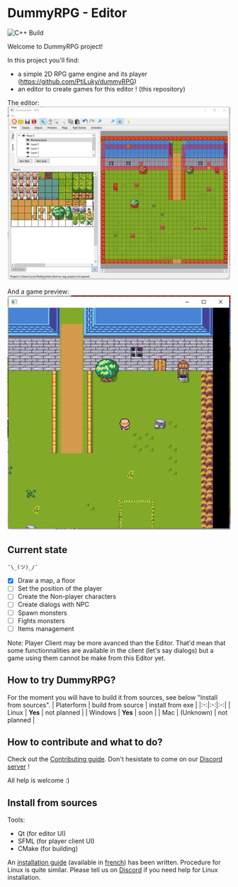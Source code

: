 # DummyRPG - Editor

![C++ Build](https://github.com/PtiLuky/dummyeditor/workflows/C++%20Build/badge.svg)

Welcome to DummyRPG project!

In this project you'll find:
* a simple 2D RPG game engine and its player  (https://github.com/PtiLuky/dummyRPG)
* an editor to create games for this editor ! (this repository)

The editor:
![Screenshot Editor](docs/screenshot-editor.png "Screenshot Editor")

And a game preview:
![Screenshot Player](docs/screenshot-player.png "Screenshot Player")


## Current state

`¯\_(ツ)_/¯`

* [x] Draw a map, a floor
* [ ] Set the position of the player
* [ ] Create the Non-player characters
* [ ] Create dialogs with NPC
* [ ] Spawn monsters
* [ ] Fights monsters
* [ ] Items management

Note: Player Client may be more avanced than the Editor. That'd mean that some functionnalities are
available in the client (let's say dialogs) but a game using them cannot be make
from this Editor yet.

## How to try DummyRPG?

For the moment you will have to build it from sources, see below "Install from sources".
|  Platerform | build from source  | install from exe  |
|:-:|:-:|:-:|
| Linux  |  **Yes** |  not planned |
| Windows  | **Yes**  |  soon |
| Mac  |  (Unknown) | not planned  |


## How to contribute and what to do?

Check out the [Contributing guide](https://github.com/PtiLuky/dummyRPG/blob/master/doc/contributing.md).
Don't hesistate to come on our [Discord server](https://discord.gg/2KmsVp) !

All help is welcome :)

## Install from sources

Tools:
* Qt (for editor UI)
* SFML (for player client UI)
* CMake (for building)

An [installation guide](docs/Installation_Windows-en.md) (available in [french](docs/Installation_Windows-fr.md)) has been written. Procedure for Linux is
quite similar. Please tell us on [Discord](https://discord.gg/2KmsVp) if you need help for Linux installation.
